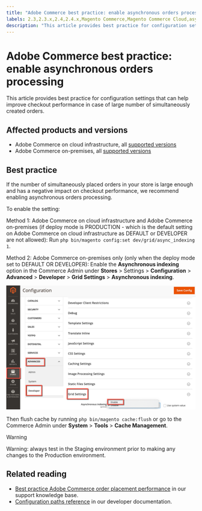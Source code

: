 ```yaml
---
title: "Adobe Commerce best practice: enable asynchronous orders processing"
labels: 2.3,2.3.x,2.4,2.4.x,Magento Commerce,Magento Commerce Cloud,asynchronous orders,best practices,checkout performance, Adobe Commerce,cloud infrastructure,on-premises
description: "This article provides best practice for configuration settings that can help improve checkout performance in case of large number of simultaneously created orders."
---
```


# Adobe Commerce best practice: enable asynchronous orders processing

This article provides best practice for configuration settings that can help improve checkout performance in case of large number of simultaneously created orders.

## Affected products and versions

* Adobe Commerce on cloud infrastructure, all [supported versions](https://magento.com/sites/default/files/magento-software-lifecycle-policy.pdf)
* Adobe Commerce on-premises, all [supported versions](https://magento.com/sites/default/files/magento-software-lifecycle-policy.pdf)

## Best practice

If the number of simultaneously placed orders in your store is large enough and has a negative impact on checkout performance, we recommend enabling asynchronous orders processing.

To enable the setting:

Method 1: Adobe Commerce on cloud infrastructure and Adobe Commerce on-premises (if deploy mode is PRODUCTION - which is the default setting on Adobe Commerce on cloud infrastructure as DEFAULT or DEVELOPER are not allowed): Run `php bin/magento config:set dev/grid/async_indexing 1`.

Method 2: Adobe Commerce on-premises only (only when the deploy mode set to DEFAULT OR DEVELOPER): Enable the **Asynchronous indexing** option in the Commerce Admin under **Stores** > Settings > **Configuration** > **Advanced** > **Developer** > **Grid Settings** > **Asynchronous indexing**.

![asynchronous_orders_magento.png](assets/asynchronous_orders_magento.png)

Then flush cache by running `php bin/magento cache:flush` or go to the Commerce Admin under **System** > **Tools** > **Cache Management**.

>[!WARNING]
>
>Warning: always test in the Staging environment prior to making any changes to the Production environment.

## Related reading

* [Best practice Adobe Commerce order placement performance](https://support.magento.com/hc/en-us/articles/360048170772) in our support knowledge base.
* [Configuration paths reference](https://devdocs.magento.com/guides/v2.4/config-guide/prod/config-reference-most.html) in our developer documentation. 